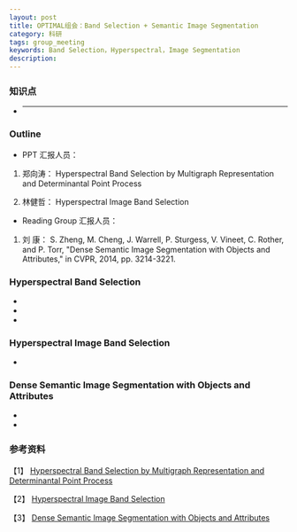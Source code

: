 ```yaml
---
layout: post
title: OPTIMAL组会：Band Selection + Semantic Image Segmentation
category: 科研
tags: group_meeting
keywords: Band Selection，Hyperspectral，Image Segmentation
description: 
---
```



### 知识点

- ** **


### Outline
- PPT 汇报人员：

1. 郑向涛： Hyperspectral Band Selection by Multigraph Representation and Determinantal Point Process 

2. 林健哲： Hyperspectral Image Band Selection

- Reading Group 汇报人员：

1. 刘   康： S. Zheng, M. Cheng, J. Warrell, P. Sturgess, V. Vineet, C. Rother, and P. Torr, "Dense Semantic Image Segmentation with Objects and Attributes," in CVPR, 2014, pp. 3214-3221.

### Hyperspectral Band Selection

- 

- 

- 

### Hyperspectral Image Band Selection

- 

### Dense Semantic Image Segmentation with Objects and Attributes

- 

- 

### 参考资料

【1】 [Hyperspectral Band Selection by Multigraph Representation and Determinantal Point Process]()

【2】 [Hyperspectral Image Band Selection]()

【3】 [Dense Semantic Image Segmentation with Objects and Attributes](/public/img/pdf/06909807.pdf)
